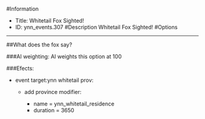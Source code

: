 #Information
 - Title: Whitetail Fox Sighted!
 - ID: ynn_events.307
#Description
Whitetail Fox Sighted!
#Options

___
##What does the fox say?

###AI weighting:
AI weights this option at 100


###Efects:<ul><li>event target:ynn whitetail prov:</li><ul><li>add province modifier:</li><ul><li>name = ynn_whitetail_residence</li><li>duration = 3650</li></ul></ul></ul>
